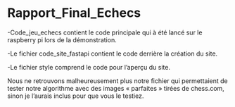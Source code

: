 # Rapport_Final_Echecs

-Code_jeu_echecs contient le code principale qui à été lancé sur le raspberry pi lors de la démonstration.

-Le fichier code_site_fastapi contient le code derrière la création du site. 

-Le fichier style comprend le code pour l’aperçu du site.

Nous ne retrouvons malheureusement plus notre fichier qui permettaient de tester notre algorithme avec des images « parfaites » tirées de chess.com, sinon je l’aurais inclus pour que vous le testiez.
